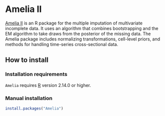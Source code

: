 # Amelia II

[Amelia II][] is an R package for the multiple imputation of multivariate incomplete data. It uses an algorithm that combines bootstrapping and the EM algorithm to take draws from the posterior of the missing data. The Amelia package includes normalizing transformations, cell-level priors, and methods for handling time-series cross-sectional data. 

## How to install

### Installation requirements
`Amelia` requires [R][] version 2.14.0 or higher. 

### Manual installation
```R
install.packages("Amelia")
```

[Amelia II]: http://gking.harvard.edu/amelia
[R]: http://cran.r-project.org
